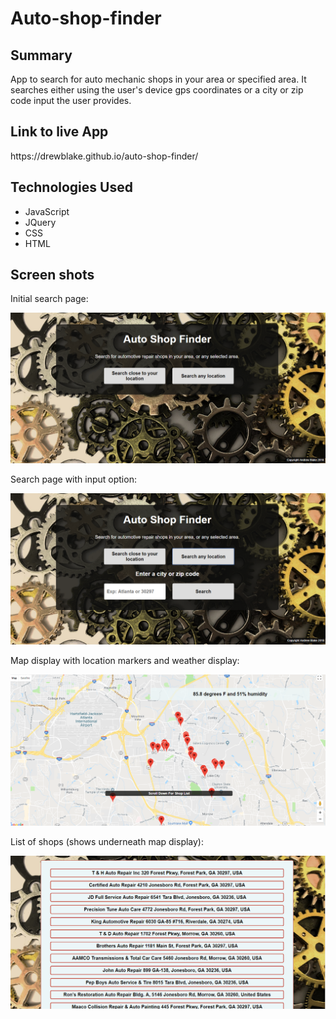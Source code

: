 <h1>Auto-shop-finder</h1>

<h2>Summary</h2>
App to search for auto mechanic shops in your area or specified area.  It searches either using the user's device gps coordinates or a city or zip code input the user provides.

<h2>Link to live App</h2>
https://drewblake.github.io/auto-shop-finder/

<h2>Technologies Used</h2>
<ul>
  <li>JavaScript</li>
  <li>JQuery</li>
  <li>CSS</li>
  <li>HTML</li>
</ul>

<h2>Screen shots</h2>
<p>Initial search page:</p>
<img src="https://github.com/DrewBlake/auto-shop-finder/blob/master/screen_shots/Initial_shop_finder_screen.PNG" />

<p>Search page with input option:</p>
<img src="https://github.com/DrewBlake/auto-shop-finder/blob/master/screen_shots/Search_with_input.PNG?raw=true" />

<p>Map display with location markers and weather display:</p>
<img src="https://github.com/DrewBlake/auto-shop-finder/blob/master/screen_shots/Map_with_markers.PNG?raw=true" />

<p>List of shops (shows underneath map display):</p>
<img src="https://github.com/DrewBlake/auto-shop-finder/blob/master/screen_shots/shop_list_updated.PNG?raw=true" />

